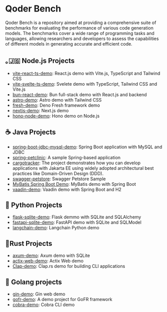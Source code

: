 Qoder Bench
========================

Qoder Bench is a repository aimed at providing a comprehensive suite of benchmarks for evaluating the performance of
various code generation models.
The benchmarks cover a wide range of programming tasks and languages, allowing researchers and developers to assess the
capabilities of different models in generating accurate and efficient code.

## ｡🇯‌🇸‌ Node.js Projects

- [vite-react-ts-demo](https://github.com/qoder-bench/vite-react-ts-demo): React.js demo with Vite.js, TypeScript and
  Tailwind CSS
- [vite-svelte-ts-demo](https://github.com/qoder-bench/vite-svelte-ts-demo): Svelete demo with TypeScript, Tailwind CSS
  and Vite.js
- [bun-react-demo](https://github.com/qoder-bench/bun-react-demo): Bun full-stack demo with React.js and backend
- [astro-demo](https://github.com/qoder-bench/astro-demo): Astro demo with Tailwind CSS
- [fresh-demo](https://github.com/qoder-bench/fresh-demo): Deno Fresh framework demo
- [nextjs-demo](https://github.com/qoder-bench/nextjs-demo): Next.js demo
- [hono-node-demo](https://github.com/qoder-bench/hono-node-demo): Hono demo on Node.js

## ☕ Java Projects

- [spring-boot-jdbc-mysql-demo](https://github.com/qoder-bench/spring-boot-jdbc-mysql-demo): Spring Boot application
  with MySQL and JDBC
- [spring-petclinic](https://github.com/qoder-bench/spring-petclinic): A sample Spring-based application
- [cargotracker](https://github.com/qoder-bench/cargotracker): The project demonstrates how you can develop applications
  with Jakarta EE using widely adopted architectural best practices like Domain-Driven Design (DDD).
- [swagger-petstore](https://github.com/qoder-bench/swagger-petstore): Swagger Petstore Sample
- [MyBatis Spring Boot Demo](https://github.com/qoder-bench/mybatis-spring-demo): MyBatis demo with Spring Boot
- [vaadin-demo](https://github.com/qoder-bench/vaadin-demo): Vaadin demo with Spring Boot and H2

## 🐍 Python Projects

- [flask-sqlite-demo](https://github.com/qoder-bench/flask-sqlite-demo): Flask demmo with SQLite and SQLAlchemy
- [fastapi-sqlite-demo](https://github.com/qoder-bench/fastapi-sqlite-demo): FastAPI demo with SQLite and SQLModel
- [langchain-demo](https://github.com/qoder-bench/langchain-demo): Langchain Python demo

## 🦀Rust Projects

- [axum-demo](https://github.com/qoder-bench/Axum-demo): Axum demo with SQLite
- [actix-web-demo](https://github.com/qoder-bench/actix-web-demo): Actix Web demo
- [Clap-demo](https://github.com/qoder-bench/clap-demo): Clap.rs demo for building CLI applications

## 🐹 Golang projects

- [gin-demo](https://github.com/qoder-bench/gin-demo): Gin web demo
- [gofr-demo](https://github.com/qoder-bench/gofr-demo): A demo project for GoFR framework
- [cobra-demo](https://github.com/qoder-bench/cobra-demo): Cobra CLI demo
